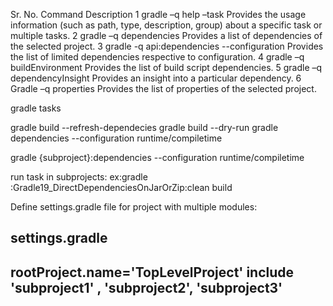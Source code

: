 Sr. No. 	Command 	Description
1 	gradle –q help –task <task name> 	Provides the usage information (such as path, type, description, group) about a specific task or multiple tasks.
2 	gradle –q dependencies 	Provides a list of dependencies of the selected project.
3 	gradle -q api:dependencies --configuration <task name> 	Provides the list of limited dependencies respective to configuration.
4 	gradle –q buildEnvironment 	Provides the list of build script dependencies.
5 	gradle –q dependencyInsight 	Provides an insight into a particular dependency.
6 	Gradle –q properties 	Provides the list of properties of the selected project.

gradle tasks

gradle build --refresh-dependecies
gradle build --dry-run
gradle dependencies --configuration runtime/compiletime

gradle {subproject}:dependencies --configuration runtime/compiletime

run task in subprojects:
ex:gradle :Gradle19_DirectDependenciesOnJarOrZip:clean build 

Define settings.gradle file for project with multiple modules:

settings.gradle
---------------
rootProject.name='TopLevelProject'
include 'subproject1' ,
         'subproject2',
         'subproject3'
---------------
